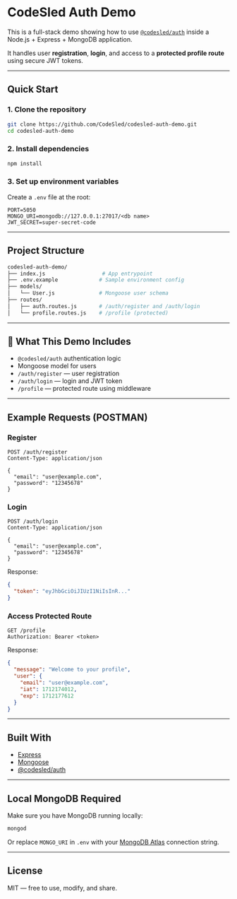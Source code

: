 # CodeSled Auth Demo

This is a full-stack demo showing how to use [`@codesled/auth`](https://www.npmjs.com/package/@codesled/auth) inside a Node.js + Express + MongoDB application.

It handles user **registration**, **login**, and access to a **protected profile route** using secure JWT tokens.

---

##  Quick Start

### 1. Clone the repository

```bash
git clone https://github.com/CodeSled/codesled-auth-demo.git
cd codesled-auth-demo
```

### 2. Install dependencies

```bash
npm install
```

### 3. Set up environment variables

Create a `.env` file at the root:

```env
PORT=5050
MONGO_URI=mongodb://127.0.0.1:27017/<db name>
JWT_SECRET=super-secret-code
```

---

##  Project Structure

```bash
codesled-auth-demo/
├── index.js                  # App entrypoint
├── .env.example             # Sample environment config
├── models/
│   └── User.js              # Mongoose user schema
├── routes/
│   ├── auth.routes.js       # /auth/register and /auth/login
│   └── profile.routes.js    # /profile (protected)
```

---

## 🔐 What This Demo Includes

-  `@codesled/auth` authentication logic
-  Mongoose model for users
-  `/auth/register` — user registration
-  `/auth/login` — login and JWT token
-  `/profile` — protected route using middleware

---

##  Example Requests (POSTMAN)

### Register

```http
POST /auth/register
Content-Type: application/json

{
  "email": "user@example.com",
  "password": "12345678"
}
```

### Login

```http
POST /auth/login
Content-Type: application/json

{
  "email": "user@example.com",
  "password": "12345678"
}
```

Response:
```json
{
  "token": "eyJhbGciOiJIUzI1NiIsInR..."
}
```

### Access Protected Route

```http
GET /profile
Authorization: Bearer <token>
```

Response:
```json
{
  "message": "Welcome to your profile",
  "user": {
    "email": "user@example.com",
    "iat": 1712174012,
    "exp": 1712177612
  }
}
```

---

##  Built With

- [Express](https://expressjs.com)
- [Mongoose](https://mongoosejs.com)
- [@codesled/auth](https://www.npmjs.com/package/@codesled/auth)

---

##  Local MongoDB Required

Make sure you have MongoDB running locally:

```bash
mongod
```

Or replace `MONGO_URI` in `.env` with your [MongoDB Atlas](https://www.mongodb.com/cloud/atlas) connection string.

---

##  License

MIT — free to use, modify, and share.
